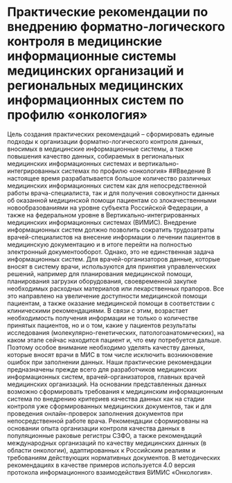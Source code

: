 # Практические рекомендации по внедрению форматно-логического контроля в медицинские информационные системы медицинских организаций и региональных медицинских информационных систем по профилю «онкология»
Цель создания практических рекомендаций – сформировать единые подходы к организации форматно-логического контроля данных, вносимых в медицинские информационные системы, а также повышения качество данных, собираемых в региональных медицинских информационных системах и вертикально-интегрированных системах по профилю «онкология»
##Введение
В настоящее время разрабатывается большое количество различных медицинских информационных систем как для непосредственной работы врача-специалиста, так и для получения совокупности данных об оказанной медицинской помощи пациентам со злокачественными новообразованиями на уровне субъекта Российской Федерации, а также на федеральном уровне в Вертикально-интегрированных медицинских информационных системах (ВИМИС). Внедрение информационных систем должно позволить сократить трудозатраты врачей-специалистов на внесение информации о лечении пациентов в медицинскую документацию и в итоге перейти на полностью электронный документооборот. Однако, это не единственная задача информационных систем. Для врачей-организаторов данные, которые вносят в систему врачи, используются для принятия управленческих решений, например для планирования медицинской помощи, планирования загрузки оборудования, своевременной закупке необходимых расходных материалов или лекарственных прапоров. Все это направлено на увеличение доступности медицинской помощи пациентам, а также оказание медицинской помощи в соответствии с клиническими рекомендациями. В связи с этим, возрастает необходимость получения информации не только о количестве принятых пациентов, но и о том, какие у пациентов результаты исследования (молекулярно-генетических, патологоанатомических), на каком этапе сейчас находится пациент и, что ему потребуется дальше. Поэтому особое внимание необходимо уделять качеству данных, которые вносят врачи в МИС в том числе исключить возникновение ошибок при заполнении данных. 
Наши практические рекомендации предназначены прежде всего для разработчиков медицинских информационных систем, врачей-организаторов, главных врачей медицинских организаций. На основании представленных данных возможно сформировать требования к медицинским информационным система по внедрению критериев качества данных как на стадии контроля уже сформированных медицинских документов, так и для проведения онлайн-проверок заполнения документов при непосредственной работе врача.
Рекомендации сформированы на основании опыта организации контроля качества данных в популяционные раковые регистры СЗФО, а также рекомендаций международных организаций по качеству медицинских данных (в области онкологии), адаптированных к Российским реалиям и требованиям действующих нормативных документов.
В методических рекомендациях в качестве примеров используется 4.0 версия протокола информационного взаимодействия ВИМИС «Онкология».
